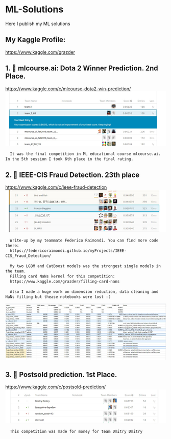 # ML-Solutions
Here I publish my ML solutions

## My Kaggle Profile:
https://www.kaggle.com/grazder
      

## 1. 🥈 mlcourse.ai: Dota 2 Winner Prediction. 2nd Place.
https://www.kaggle.com/c/mlcourse-dota2-win-prediction/
![Final Result](https://github.com/grazder/ML-Solutions/blob/master/Pictures/B9trryousGw.jpg?raw=true)

      It was the final competition in ML educational course mlcourse.ai. In the 5th session I took 6th place in the final rating.
    
## 2. 🥈 IEEE-CIS Fraud Detection. 23th place
https://www.kaggle.com/c/ieee-fraud-detection
![Final Result](https://github.com/grazder/ML-Solutions/blob/master/Pictures/vE6Dz6ME7yc.jpg?raw=true)

      Write-up by my teammate Federico Raimondi. You can find more code there:
      https://federicoraimondi.github.io/myProjects/IEEE-CIS_Fraud_Detection/
      
      My two LGBM and CatBoost models was the strongest single models in the team.
      Filling card NaNs kernel for this competition:
      https://www.kaggle.com/grazder/filling-card-nans

      Also I made a huge work on dimension reduction, data cleaning and NaNs filling but thease notebooks were lost :(
![Model Results](https://github.com/grazder/ML-Solutions/blob/master/Pictures/AUQITO5tBUU.jpg?raw=true)
      
## 3. 🥇 Postsold prediction. 1st Place.
https://www.kaggle.com/c/postsold-prediction/
![Final Result](https://github.com/grazder/ML-Solutions/blob/master/Pictures/2HYFa-ZPfD0.jpg?raw=true)

      This сompetition was made for money for team Dmitry Dmitry
